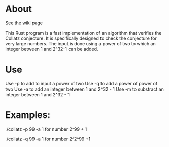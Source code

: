 # About
See the [wiki](https://github.com/erik-2/collatz/wiki) page

This Rust program is a fast implementation of an algorithm that verifies the Collatz conjecture. It is specifically designed to check the conjecture for very large numbers. The input is done using a power of two to which an integer between 1 and 2^32-1 can be added.

# Use
Use -p to add to input a power of two
Use -q to add a power of power of two
Use -a to add an integer between 1 and 2^32 - 1
Use -m to substract an integer between 1 and 2^32 - 1

# Examples:
./collatz -p 99 -a 1 for number 2^99 + 1

./collatz -q 99 -a 1 for number 2^2^99 +1
